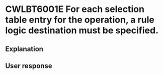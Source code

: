 # CWLBT6001E For each selection table entry for the operation, a rule logic destination must be specified.

## Explanation

## User response
